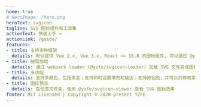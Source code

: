 ```yaml
---
home: true
# heroImage: /hero.png
heroText: svgicon
tagline: SVG 图标组件和工具集
actionText: 快速上手 →
actionLink: /guide/
features:
- title: 支持多种框架
  details: 默认提供 Vue 2.x, Vue 3.x, React >= 16.8 的图标组件, 可以通过 @yzfe/svgicon 来编写支持其他框架的组件
- title: 按需加载
  details: 通过 webpack loader (@yzfe/svgicon-loader) 加载 SVG 文件变成图标数据或者图标组件，可以自定义生成的代码。
- title: 多功能
  details: 支持多颜色，包括渐变；支持同时设置填充和描边；支持原始色，并可以只修改某个颜色的值；支持缩放，动画等功能；
- title: 图标预览
  details: 在任意文件夹，使用 @yzfe/svgicon-viewer 查看 SVG 图标效果
footer: MIT Licensed | Copyright © 2020-present YZFE
---
```

